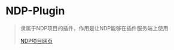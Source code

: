 # NDP-Plugin
> 隶属于NDP项目的插件，作用是让NDP能够在插件服务端上使用
>
> [NDP项目网页](https://github.com/No-Danger-Player-Project/)
